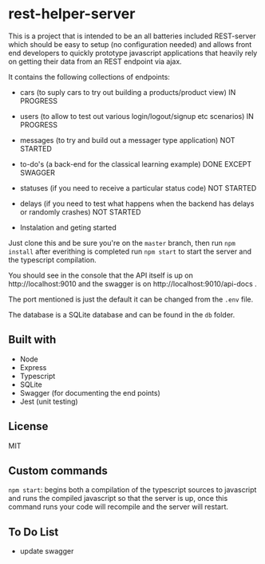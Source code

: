 # rest-helper-server

This is a project that is intended to be an all batteries included REST-server which should be easy to setup (no configuration needed)
and allows front end developers to quickly prototype javascript applications that heavily rely on getting their data from an REST endpoint 
via ajax.

It contains the following collections of endpoints:

* cars (to suply cars to try out building a products/product view) IN PROGRESS
* users (to allow to test out various login/logout/signup etc scenarios) IN PROGRESS
* messages (to try and build out a messager type application) NOT STARTED
* to-do's (a back-end for the classical learning example) DONE EXCEPT SWAGGER
* statuses (if you need to receive a particular status code) NOT STARTED
* delays (if you need to test what happens when the backend has delays or randomly crashes) NOT STARTED

* Instalation and geting started

Just clone this and be sure you're on the `master` branch, then run `npm install` after everithing is completed run `npm start` to start the server and the typescript compilation.

You should see in the console that the API itself is up on http://localhost:9010 and the swagger is on http://localhost:9010/api-docs .

The port mentioned is just the default it can be changed from the `.env` file.

The database is a SQLite database and can be found in the `db` folder.

## Built with

* Node
* Express
* Typescript
* SQLite
* Swagger (for documenting the end points)
* Jest (unit testing)

## License

MIT

## Custom commands

`npm start`:  begins both a compilation of the typescript sources to javascript and runs the compiled javascript
so that the server is up, once this command runs your code will recompile and the server will restart.

## To Do List

* update swagger